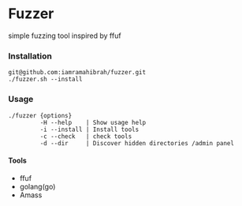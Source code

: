 # Fuzzer 
simple fuzzing tool inspired by ffuf 

### Installation
````
git@github.com:iamramahibrah/fuzzer.git
./fuzzer.sh --install
````
### Usage
````
./fuzzer {options}
         -H --help    | Show usage help
         -i --install | Install tools
         -c --check   | check tools
         -d --dir     | Discover hidden directories /admin panel 

````
#### Tools
- ffuf
- golang(go)
- Amass
